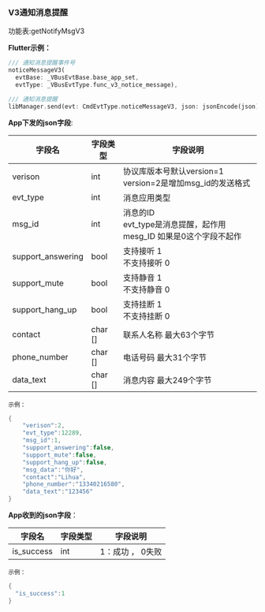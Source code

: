 ### V3通知消息提醒


功能表:getNotifyMsgV3

**Flutter示例：**

```dart
/// 通知消息提醒事件号
noticeMessageV3(
  evtBase: _VBusEvtBase.base_app_set,
  evtType: _VBusEvtType.func_v3_notice_message),

/// 通知消息提醒
libManager.send(evt: CmdEvtType.noticeMessageV3, json: jsonEncode(json));
```



**App下发的json字段**:

| 字段名            | 字段类型 | 字段说明                                                     |
| ----------------- | -------- | ------------------------------------------------------------ |
| verison           | int      | 协议库版本号默认version=1<br />version=2是增加msg_id的发送格式 |
| evt_type          | int      | 消息应用类型                                                 |
| msg_id            | int      | 消息的ID   <br />evt_type是消息提醒，起作用 mesg_ID 如果是0这个字段不起作 |
| support_answering | bool     | 支持接听 1 <br />不支持接听 0                                |
| support_mute      | bool     | 支持静音 1<br />不支持静音 0                                 |
| support_hang_up   | bool     | 支持挂断 1<br />不支持挂断 0                                 |
| contact           | char []  | 联系人名称 最大63个字节                                      |
| phone_number      | char []  | 电话号码 最大31个字节                                        |
| data_text         | char []  | 消息内容 最大249个字节                                       |

`示例：`

```c
{
    "verison":2,
    "evt_type":12289,
    "msg_id":1,
    "support_answering":false,
    "support_mute":false,
    "support_hang_up":false,
    "msg_data":"你好",
    "contact":"Lihua",
    "phone_number":"13340216580",
    "data_text":"123456"
}
```

**App收到的json字段**：

| 字段名     | 字段类型 | 字段说明         |
| ---------- | -------- | ---------------- |
| is_success | int      | 1：成功 ， 0失败 |

`示例：`

```c
{
  "is_success":1
}
```

